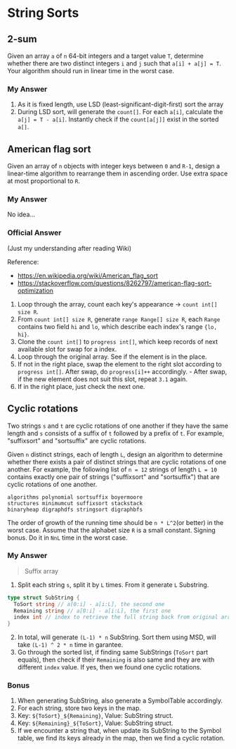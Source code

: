 # String Sorts

## 2-sum

Given an array `a` of `n` 64-bit integers and a target value `T`, determine whether there are two distinct integers `i` and `j` such that `a[i] + a[j] = T`. Your algorithm should run in linear time in the worst case.

### My Answer

1. As it is fixed length, use LSD (least-significant-digit-first) sort the array
2. During LSD sort, will generate the `count[]`. For each `a[i]`, calculate the `a[j] = T - a[i]`. Instantly check if the `count[a[j]]` exist in the sorted `a[]`.

## American flag sort

Given an array of `n` objects with integer keys between `0` and `R-1`, design a linear-time algorithm to rearrange them in ascending order. Use extra space at most proportional to `R`.

### My Answer

No idea...

### Official Answer

(Just my understanding after reading Wiki)

Reference: 
- https://en.wikipedia.org/wiki/American_flag_sort
- https://stackoverflow.com/questions/8262797/american-flag-sort-optimization

1. Loop through the array, count each key's appearance -> `count int[] size R`.
2. From `count int[] size R`, generate `range Range[] size R`, each `Range` contains two field `hi` and `lo`, which describe each index's range `{lo, hi}`. 
3. Clone the `count int[]` to `progress int[]`, which keep records of next available slot for swap for a index.
3. Loop through the original array. See if the element is in the place.
  1. If not in the right place, swap the element to the right slot according to `progress int[]`. After swap, do `progress[i]++` accordingly.
    - After swap, if the new element does not suit this slot, repeat `3.1` again. 
  2. If in the right place, just check the next one.

## Cyclic rotations

Two strings `s` and `t` are cyclic rotations of one another if they have the same length and `s` consists of a suffix of `t` followed by a prefix of `t`. For example, "suffixsort" and "sortsuffix" are cyclic rotations.

Given `n` distinct strings, each of length `L`, design an algorithm to determine whether there exists a pair of distinct strings that are cyclic rotations of one another. For example, the following list of `n = 12` strings of length `L = 10` contains exactly one pair of strings ("suffixsort" and "sortsuffix") that are cyclic rotations of one another.

```
algorithms polynomial sortsuffix boyermoore
structures minimumcut suffixsort stackstack
binaryheap digraphdfs stringsort digraphbfs
```

The order of growth of the running time should be `n * L^2`(or better) in the worst case. Assume that the alphabet size `R` is a small constant. Signing bonus. Do it in `NnL` time in the worst case.

### My Answer

> Suffix array

1. Split each string `s`, split it by `L` times. From it generate `L` Substring.
```go
type struct SubString {
  ToSort string // a[0:i] - a[i:L], the second one
  Remaining string // a[0:i] - a[i:L], the first one 
  index int // index to retrieve the full string back from original array
}
```
2. In total, will generate `(L-1) * n` SubString. Sort them using MSD, will take `(L-1) ^ 2 * n` time in garantee.
3. Go through the sorted list, if finding same SubStrings (`ToSort` part equals), then check if their `Remaining` is also same and they are with different `index` value. If yes, then we found one cyclic rotations.

### Bonus

1. When generating SubString, also generate a SymbolTable accordingly. 
2. For each string, store two keys in the map.
  1. Key: `${ToSort}_${Remaining}`, Value: SubString struct.
  2. Key: `${Remaining}_${ToSort}`, Value: SubString struct.
3. If we encounter a string that, when update its SubString to the Symbol table, we find its keys already in the map, then we find a cyclic rotation.